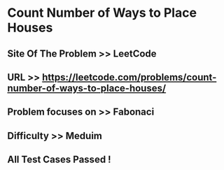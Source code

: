 #  Count Number of Ways to Place Houses

## Site Of The Problem >> LeetCode

## URL >> https://leetcode.com/problems/count-number-of-ways-to-place-houses/

## Problem focuses on >> Fabonaci

## Difficulty >> Meduim

## All Test Cases Passed !


